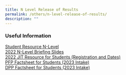 ```yaml
---
title: N Level Release of Results
permalink: /others/n-level-release-of-results/
description: ""
---
```

### Useful Information

[Student Resource N-Level](/files/Student%20Resource_N-Level.pdf)
<br>
[2022 N-Level Briefing Slides](/files/2021%20%20Key%20Dates%20-%20JIT%20resource.pdf) <br>
[2022 JIT Resource for Students (Registration and Dates)](/files/2021%20%20Key%20Dates%20%20JIT%20resource.pdf) <br>
[PFP Factsheet for Students (2023 Intake)](/files/2022%20PFP%20Factsheet%20for%20Students.pdf) <br>
[DPP Factsheet for Students (2023 Intake)](/files/2022%20DPP%20Factsheet%20for%20Students.pdf) <br>
